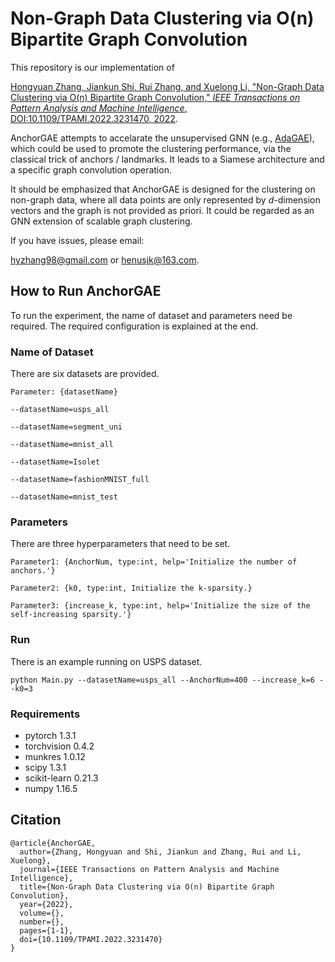 # Non-Graph Data Clustering via O(n) Bipartite Graph Convolution


This repository is our implementation of 

[Hongyuan Zhang, Jiankun Shi, Rui Zhang, and Xuelong Li,  "Non-Graph Data Clustering via O(n) Bipartite Graph Convolution," *IEEE Transactions on Pattern Analysis and Machine Intelligence*, DOI:10.1109/TPAMI.2022.3231470, 2022](https://ieeexplore.ieee.org/document/9996549).

AnchorGAE attempts to accelarate the unsupervised GNN (e.g., [AdaGAE](https://github.com/hyzhang98/AdaGAE)), which could be used to promote the clustering performance, via the classical  trick of anchors / landmarks. It leads to a Siamese architecture and a specific graph convolution operation. 

It should be emphasized that AnchorGAE is designed for the clustering on non-graph data, where all data points are only represented by $d$-dimension vectors and the graph is not provided as priori. It could be regarded as an GNN extension of scalable graph clustering. 

If you have issues, please email:

hyzhang98@gmail.com or henusjk@163.com.

## How to Run AnchorGAE

To run the experiment, the name of dataset and parameters need be required. The required configuration is explained at the end.

### Name of Dataset

There are six datasets are provided.

```Parameter: {datasetName}```

```
--datasetName=usps_all

--datasetName=segment_uni

--datasetName=mnist_all

--datasetName=Isolet

--datasetName=fashionMNIST_full

--datasetName=mnist_test
```

### Parameters

There are three hyperparameters that need to be set.

```Parameter1: {AnchorNum, type:int, help='Initialize the number of anchors.'}```

```Parameter2: {k0, type:int, Initialize the k-sparsity.}```

```Parameter3: {increase_k, type:int, help='Initialize the size of the self-increasing sparsity.'}```

### Run

There is an example running on USPS dataset.

```
python Main.py --datasetName=usps_all --AnchorNum=400 --increase_k=6 --k0=3
```

### Requirements 

- pytorch 1.3.1
- torchvision 0.4.2
- munkres 1.0.12
- scipy 1.3.1
- scikit-learn 0.21.3
- numpy 1.16.5

## Citation
```
@article{AnchorGAE,
  author={Zhang, Hongyuan and Shi, Jiankun and Zhang, Rui and Li, Xuelong},
  journal={IEEE Transactions on Pattern Analysis and Machine Intelligence}, 
  title={Non-Graph Data Clustering via O(n) Bipartite Graph Convolution}, 
  year={2022},
  volume={},
  number={},
  pages={1-1},
  doi={10.1109/TPAMI.2022.3231470}
}
```
